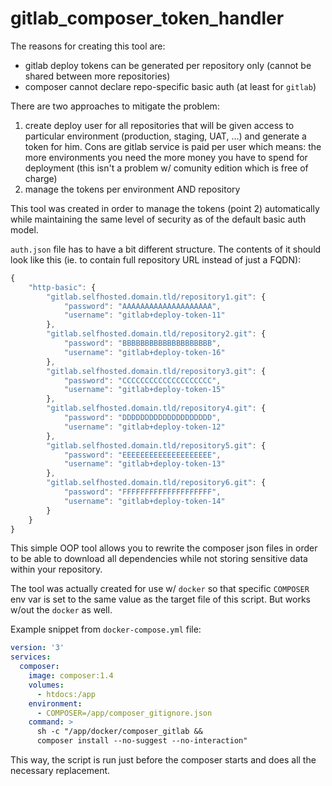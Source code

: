 # gitlab_composer_token_handler

The reasons for creating this tool are:

* gitlab deploy tokens can be generated per repository only (cannot be shared between more repositories)
* composer cannot declare repo-specific basic auth (at least for `gitlab`)

There are two approaches to mitigate the problem:
1. create deploy user for all repositories that will be given access to particular environment (production, staging, UAT, ...) and generate a token for him. Cons are gitlab service is paid per user which means: the more environments you need the more money you have to spend for deployment (this isn't a problem w/ comunity edition which is free of charge)
1. manage the tokens per environment AND repository

This tool was created in order to manage the tokens (point 2) automatically while maintaining the same level of security as of the default basic auth model.

`auth.json` file has to have a bit different structure. The contents of it should look like this (ie. to contain full repository URL instead of just a FQDN):

```JavaScript
{
    "http-basic": {
        "gitlab.selfhosted.domain.tld/repository1.git": {
            "password": "AAAAAAAAAAAAAAAAAAAA",
            "username": "gitlab+deploy-token-11"
        },
        "gitlab.selfhosted.domain.tld/repository2.git": {
            "password": "BBBBBBBBBBBBBBBBBBBB",
            "username": "gitlab+deploy-token-16"
        },
        "gitlab.selfhosted.domain.tld/repository3.git": {
            "password": "CCCCCCCCCCCCCCCCCCCC",
            "username": "gitlab+deploy-token-15"
        },
        "gitlab.selfhosted.domain.tld/repository4.git": {
            "password": "DDDDDDDDDDDDDDDDDDDD",
            "username": "gitlab+deploy-token-12"
        },
        "gitlab.selfhosted.domain.tld/repository5.git": {
            "password": "EEEEEEEEEEEEEEEEEEEE",
            "username": "gitlab+deploy-token-13"
        },
        "gitlab.selfhosted.domain.tld/repository6.git": {
            "password": "FFFFFFFFFFFFFFFFFFFF",
            "username": "gitlab+deploy-token-14"
        }
    }
}
```

This simple OOP tool allows you to rewrite the composer json files in order to be able to download all dependencies while not storing sensitive data within your repository.

The tool was actually created for use w/ `docker` so that specific `COMPOSER` env var is set to the same value as the target file of this script. But works w/out the `docker` as well.

Example snippet from `docker-compose.yml` file:

```YAML
version: '3'
services:
  composer:
    image: composer:1.4
    volumes:
      - htdocs:/app
    environment:
      - COMPOSER=/app/composer_gitignore.json
    command: >
      sh -c "/app/docker/composer_gitlab &&
      composer install --no-suggest --no-interaction"
```

This way, the script is run just before the composer starts and does all the necessary replacement.
